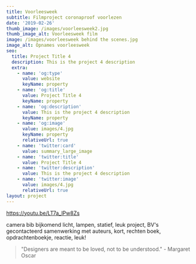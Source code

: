 ```yaml
---
title: Voorleesweek
subtitle: Filmproject coronaproof voorlezen
date: '2019-02-26'
thumb_image: /images/voorleesweek2.jpg
thumb_image_alt: Voorleesweek film
image: /images/voorleesweek behind the scenes.jpg
image_alt: Opnames voorleesweek
seo:
  title: Project Title 4
  description: This is the project 4 description
  extra:
    - name: 'og:type'
      value: website
      keyName: property
    - name: 'og:title'
      value: Project Title 4
      keyName: property
    - name: 'og:description'
      value: This is the project 4 description
      keyName: property
    - name: 'og:image'
      value: images/4.jpg
      keyName: property
      relativeUrl: true
    - name: 'twitter:card'
      value: summary_large_image
    - name: 'twitter:title'
      value: Project Title 4
    - name: 'twitter:description'
      value: This is the project 4 description
    - name: 'twitter:image'
      value: images/4.jpg
      relativeUrl: true
layout: project
---
```

<https://youtu.be/LT7a_lPw8Zs> 

camera bib bijkomend licht, lampen, statief, leuk project, BV's gecontacteerd samenwerking met auteurs, kort, rechten boek, opdrachtenboekje, reactie, leuk!

> "Designers are meant to be loved, not to be understood." - Margaret Oscar

